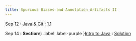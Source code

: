 ```yaml
---
title: Spurious Biases and Annotation Artifacts II
---
```


Sep 12
: [Java & Git](#)
  : [1.1](#)

Sep 14
: **Section**{: .label .label-purple }[Intro to Java](#)
  : [Solution](#)

<!-- Sep 30
: [Variables & Objects](#)
  : [1.2](#), [2.1](#)

Oct 1
: **Lab**{: .label .label-purple } [Intro to Java](#)

Oct 2
: [Tracing, IntLists, & Recursion](#)
  : [2.1](#)
: **HW 1 due**{: .label .label-red } -->







